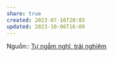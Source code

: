 ```yaml
---
share: true
created: 2023-07-16T20:03
updated: 2023-10-06T16:09
---
```


Nguồn:: [Tự ngẫm nghĩ, trải nghiệm](../../../../../%CE%9E%20Ngu%E1%BB%93n/T%E1%BB%B1%20ng%E1%BA%ABm%20ngh%C4%A9,%20tr%E1%BA%A3i%20nghi%E1%BB%87m.md)
